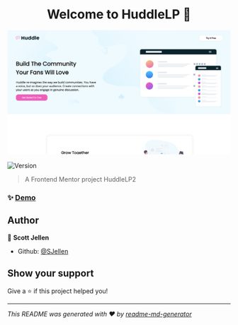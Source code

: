 <h1 align="center">Welcome to HuddleLP 👋</h1>

![screenshot](https://github.com/SJellen/huddleLP/blob/master/ScreenShot.png)

<p>
  <img alt="Version" src="https://img.shields.io/badge/version-1-blue.svg?cacheSeconds=2592000" />
</p>

> A Frontend Mentor project HuddleLP2

### ✨ [Demo](https://blue-eyed-humor.surge.sh)

## Author

👤 **Scott Jellen**

* Github: [@SJellen](https://github.com/SJellen)

## Show your support

Give a ⭐️ if this project helped you!

***
_This README was generated with ❤️ by [readme-md-generator](https://github.com/kefranabg/readme-md-generator)_